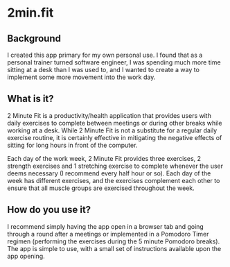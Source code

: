 # 2min.fit

## Background
I created this app primary for my own personal use. I found that as a personal trainer turned software engineer, I was spending much more time sitting at a desk than I was used to, and I wanted to create a way to implement some more movement into the work day. 

## What is it?
2 Minute Fit is a productivity/health application that provides users with daily exercises to complete between meetings or during other breaks while working at a desk. While 2 Minute Fit is not a substitute for a regular daily exercise routine, it is certainly effective in mitigating the negative effects of sitting for long hours in front of the computer. 

Each day of the work week, 2 Minute Fit provides three exercises, 2 strength exercises and 1 stretching exercise to complete whenever the user deems necessary (I recommend every half hour or so). Each day of the week has different exercises, and the exercises complement each other to ensure that all muscle groups are exercised throughout the week. 

## How do you use it?
I recommend simply having the app open in a browser tab and going through a round after a meetings or implemented in a Pomodoro Timer regimen (performing the exercises during the 5 minute Pomodoro breaks). The app is simple to use, with a small set of instructions available upon the app opening. 
